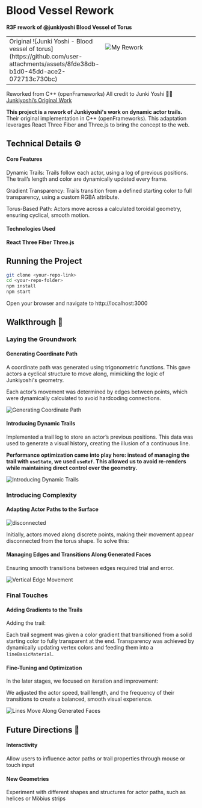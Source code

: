 # Blood Vessel Rework

**R3F rework of @junkiyoshi Blood Vessel of Torus**

<table border="0">
  <tr>
    <td valign="top" width="50%">
Original
![Junki Yoshi - Blood vessel of torus](https://github.com/user-attachments/assets/8fde38db-b1d0-45dd-ace2-072713c730bc)

</td>
    <td valign="top" width="50%">

![My Rework](https://media0.giphy.com/media/v1.Y2lkPTc5MGI3NjExOTU2ZXl5cnpoZXF5aGJ6YWF5b28zYmxwazBjMnRiYTVmZ3cxdnYzaCZlcD12MV9pbnRlcm5hbF9naWZfYnlfaWQmY3Q9Zw/nvdtSVmWDhXg5GuNyh/giphy.gif)

</td>
  </tr>
</table>


Reworked from C++ (openFrameworks)
All credit to Junki Yoshi 🙏🏾
[Junkiyoshi’s Original Work](https://junkiyoshi.com/openframeworks20230911/)

**This project is a rework of Junkiyoshi's work on dynamic actor trails.** Their original implementation in C++ (openFrameworks). This adaptation leverages React Three Fiber and Three.js to bring the concept to the web.

## Technical Details ⚙️

#### Core Features

Dynamic Trails: Trails follow each actor, using a log of previous positions. The trail’s length and color are dynamically updated every frame.

Gradient Transparency: Trails transition from a defined starting color to full transparency, using a custom RGBA attribute.

Torus-Based Path: Actors move across a calculated toroidal geometry, ensuring cyclical, smooth motion.

#### Technologies Used

**React Three Fiber**
**Three.js**

## Running the Project

```bash
git clone <your-repo-link>
cd <your-repo-folder>
npm install
npm start
```

Open your browser and navigate to http://localhost:3000

## Walkthrough 🚀

### Laying the Groundwork

#### Generating Coordinate Path

A coordinate path was generated using trigonometric functions. This gave actors a cyclical structure to move along, mimicking the logic of Junkiyoshi's geometry.

Each actor’s movement was determined by edges between points, which were dynamically calculated to avoid hardcoding connections.

![Generating Coordinate Path](https://media3.giphy.com/media/v1.Y2lkPTc5MGI3NjExbjBkaThsb2VhMXU2bmxnd3B5NWpyODFqMHlsZHA4ejliZW0zZnUwOSZlcD12MV9pbnRlcm5hbF9naWZfYnlfaWQmY3Q9Zw/OZKSd81e8vasX8QFzF/giphy.gif)

#### Introducing Dynamic Trails

Implemented a trail log to store an actor’s previous positions. This data was used to generate a visual history, creating the illusion of a continuous line.

**Performance optimization came into play here: instead of managing the trail with `useState`, we used `useRef`. This allowed us to avoid re-renders while maintaining direct control over the geometry.**

![Introducing Dynamic Trails](https://media4.giphy.com/media/v1.Y2lkPTc5MGI3NjExNTR0N2Z5bHdha3Y4NnR2Zzd0OHhiYWY5bmF0M2x0aXRhZzI4d2dhOCZlcD12MV9pbnRlcm5hbF9naWZfYnlfaWQmY3Q9Zw/ARzZKsDV068RRSrSA9/giphy.gif)

### Introducing Complexity

#### Adapting Actor Paths to the Surface

![disconnected](https://media1.giphy.com/media/v1.Y2lkPTc5MGI3NjExN2N2anRuZGFnczBxZHFkMDYxNGhoYmsweGhpbTUzNWVmeGQzbnF1MSZlcD12MV9pbnRlcm5hbF9naWZfYnlfaWQmY3Q9Zw/VQ8xjjc9r3eceskICZ/giphy.gif)

Initially, actors moved along discrete points, making their movement appear disconnected from the torus shape. To solve this:

#### Managing Edges and Transitions Along Generated Faces

Ensuring smooth transitions between edges required trial and error.

![Vertical Edge Movement](https://media0.giphy.com/media/v1.Y2lkPTc5MGI3NjExc2F2N2pqOXllMGNsbGw1dmtham1oYW4wZHlyNjM3ZWYweHA0NmIwMyZlcD12MV9pbnRlcm5hbF9naWZfYnlfaWQmY3Q9Zw/a1wgk7VAL3in14XQmd/giphy.gif)

### Final Touches 

#### Adding Gradients to the Trails

Adding the trail:

Each trail segment was given a color gradient that transitioned from a solid starting color to fully transparent at the end.
Transparency was achieved by dynamically updating vertex colors and feeding them into a `lineBasicMaterial`.

#### Fine-Tuning and Optimization

In the later stages, we focused on iteration and improvement:

We adjusted the actor speed, trail length, and the frequency of their transitions to create a balanced, smooth visual experience.

![Lines Move Along Generated Faces](https://media2.giphy.com/media/v1.Y2lkPTc5MGI3NjExenAzdzQ1Z3F2MzEwYnMzd3JlbjVuOG9ha3hzbHdta3U3eHk5ZW9iNiZlcD12MV9pbnRlcm5hbF9naWZfYnlfaWQmY3Q9Zw/wxjwFEs0vRWnbbwhWS/giphy.gif)

## Future Directions 🔮

#### Interactivity

Allow users to influence actor paths or trail properties through mouse or touch input

#### New Geometries

Experiment with different shapes and structures for actor paths, such as helices or Möbius strips

